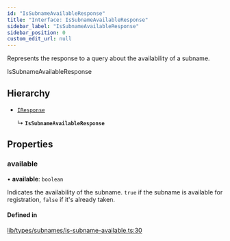```yaml
---
id: "IsSubnameAvailableResponse"
title: "Interface: IsSubnameAvailableResponse"
sidebar_label: "IsSubnameAvailableResponse"
sidebar_position: 0
custom_edit_url: null
---
```


Represents the response to a query about the availability of a subname.

 IsSubnameAvailableResponse

## Hierarchy

- [`IResponse`](IResponse.md)

  ↳ **`IsSubnameAvailableResponse`**

## Properties

### available

• **available**: `boolean`

Indicates the availability of the subname. 
                                `true` if the subname is available for registration, 
                                `false` if it's already taken.

#### Defined in

[lib/types/subnames/is-subname-available.ts:30](https://github.com/JustaName-id/JustaName-sdk/blob/0b5bd45/packages/@justaname.id/sdk/src/lib/types/subnames/available.ts#L30)

